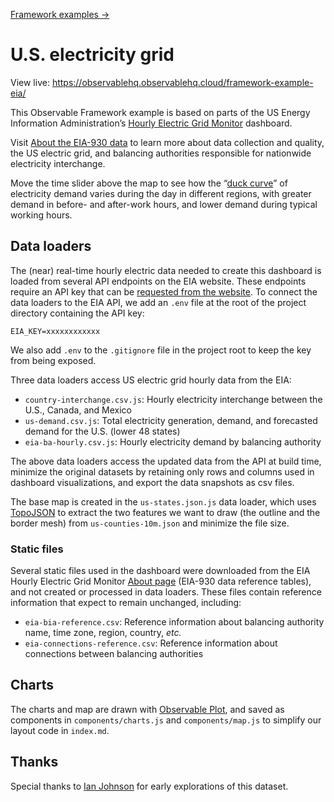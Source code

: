 [Framework examples →](../)

# U.S. electricity grid

View live: <https://observablehq.observablehq.cloud/framework-example-eia/>

This Observable Framework example is based on parts of the US Energy Information Administration’s <a href="https://www.eia.gov/electricity/gridmonitor/dashboard/electric_overview/US48/US48">Hourly Electric Grid Monitor</a> dashboard.

Visit <a href="https://www.eia.gov/electricity/gridmonitor/about">About the EIA-930 data</a> to learn more about data collection and quality, the US electric grid, and balancing authorities responsible for nationwide electricity interchange.

Move the time slider above the map to see how the “[duck curve](https://en.wikipedia.org/wiki/Duck_curve)” of electricity demand varies during the day in different regions, with greater demand in before- and after-work hours, and lower demand during typical working hours.

## Data loaders

The (near) real-time hourly electric data needed to create this dashboard is loaded from several API endpoints on the EIA website. These endpoints require an API key that can be [requested from the website](https://www.eia.gov/opendata/documentation.php). To connect the data loaders to the EIA API, we add an `.env` file at the root of the project directory containing the API key:

```
EIA_KEY=xxxxxxxxxxxx
```

We also add `.env` to the `.gitignore` file in the project root to keep the key from being exposed.

Three data loaders access US electric grid hourly data from the EIA:

- `country-interchange.csv.js`: Hourly electricity interchange between the U.S., Canada, and Mexico
- `us-demand.csv.js`: Total electricity generation, demand, and forecasted demand for the U.S. (lower 48 states)
- `eia-ba-hourly.csv.js`: Hourly electricity demand by balancing authority

The above data loaders access the updated data from the API at build time, minimize the original datasets by retaining only rows and columns used in dashboard visualizations, and export the data snapshots as csv files.

The base map is created in the `us-states.json.js` data loader, which uses [TopoJSON](https://github.com/topojson/topojson) to extract the two features we want to draw (the outline and the border mesh) from `us-counties-10m.json` and minimize the file size.

### Static files

Several static files used in the dashboard were downloaded from the EIA Hourly Electric Grid Monitor [About page](https://www.eia.gov/electricity/gridmonitor/about) (EIA-930 data reference tables), and not created or processed in data loaders. These files contain reference information that expect to remain unchanged, including:

- `eia-bia-reference.csv`: Reference information about balancing authority name, time zone, region, country, _etc._
- `eia-connections-reference.csv`: Reference information about connections between balancing authorities

## Charts

The charts and map are drawn with [Observable Plot](https://observablehq.com/plot/), and saved as components in `components/charts.js` and `components/map.js` to simplify our layout code in `index.md`.

## Thanks

Special thanks to <a href="https://observablehq.com/@enjalot">Ian Johnson</a> for early explorations of this dataset.
